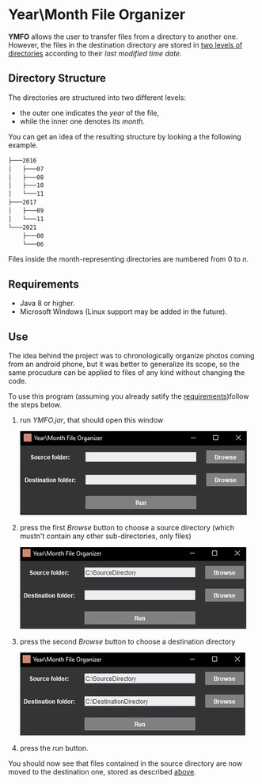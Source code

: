 # Year\Month File Organizer
**YMFO** allows the user to transfer files from a directory to another one. However, the files in the destination directory are stored in [two levels of directories](#directory-structure) according to their *last modified time date*.

## Directory Structure
The directories are structured into two different levels:
- the outer one indicates the *year* of the file,
- while the inner one denotes its *month*.

You can get an idea of the resulting structure by looking a the following example.

```bash
├───2016
│   ├───07
│   ├───08
│   ├───10
│   └───11
├───2017
│   ├───09
│   └───11
└───2021
    ├───00
    └───06
```

Files inside the month-representing directories are numbered from $0$ to $n$.

## Requirements
- Java 8 or higher.
- Microsoft Windows (Linux support may be added in the future).

## Use
The idea behind the project was to chronologically organize photos coming from an android phone, but it was better to generalize its scope, so the same procudure can be applied to files of any kind without changing the code.

To use this program (assuming you already satify the [requirements](#requirements))follow the steps below.
1. run *YMFO.jar*, that should open this window

    ![](tutorial/tutorial1.jpg)

2. press the first *Browse* button to choose a source directory (which mustn't contain any other sub-directories, only files)

    ![](tutorial/tutorial2.jpg)

3. press the second *Browse* button to choose a destination directory

    ![](tutorial/tutorial3.jpg)

4. press the *run* button.

You should now see that files contained in the source directory are now moved to the destination one, stored as described [above](#directory-structure).
